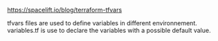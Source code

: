 https://spacelift.io/blog/terraform-tfvars

tfvars files are used to define variables in different environnement.
variables.tf is use to declare the variables with a possible default value.

